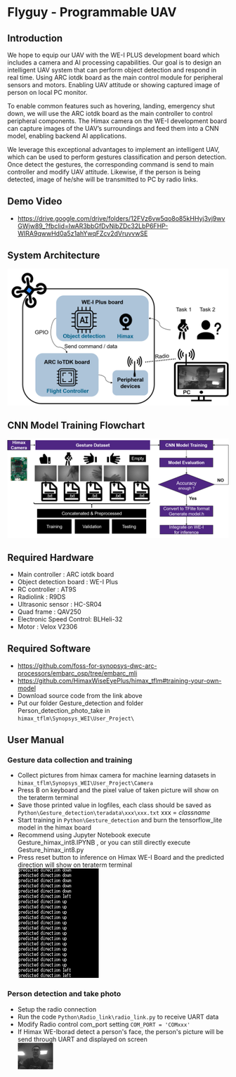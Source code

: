 # Flyguy - Programmable UAV   
## Introduction  
We hope to equip our UAV with the WE-I PLUS development board which includes a camera and AI processing capabilities. Our goal is to design an intelligent UAV system that can perform object detection and respond in real time. Using ARC iotdk board as the main control module for peripheral sensors and motors. Enabling UAV attitude or showing captured image of person on local PC monitor. 

To enable common features such as hovering, landing, emergency shut down, we will use the ARC iotdk board as the main controller to control peripheral components. The Himax camera on the WE-I development board can capture images of the UAV’s surroundings and feed them into a CNN model, enabling backend AI applications. 

We leverage this exceptional advantages to implement an intelligent UAV, which can be used to perform gestures classification and person detection. Once detect the gestures, the corresponding command is send to main controller and modify UAV attitude. Likewise, if the person is being detected, image of he/she will be transmitted to PC by radio links.   

## Demo Video
* <https://drive.google.com/drive/folders/12FVz6vw5qo8o85kHHyj3vj9wvGWjw89_?fbclid=IwAR3bbGfDvNibZDc32LbP6FHP-WIRA9qwwHd0a5z1ahYwqFZcv2dVruvvwSE>
## System Architecture
![image](https://github.com/U3807/FLyguy/blob/main/Pics/system_architecture.png) 
## CNN Model Training Flowchart
![image](https://github.com/U3807/FLyguy/blob/main/Pics/train_cnn.png) 
## Required Hardware
* Main controller : ARC iotdk board
* Object detection board : WE-I Plus
* RC controller : AT9S 
* Radiolink : R9DS
* Ultrasonic sensor : HC-SR04
* Quad frame : QAV250
* Electronic Speed Control: BLHeli-32
* Motor : Velox V2306
## Required Software
* <https://github.com/foss-for-synopsys-dwc-arc-processors/embarc_osp/tree/embarc_mli>
* <https://github.com/HimaxWiseEyePlus/himax_tflm#training-your-own-model>
* Download source code from the link above
* Put our folder Gesture_detection and folder Person_detection_photo_take in ``` himax_tflm\Synopsys_WEI\User_Project\```
## User Manual 
### Gesture data collection and training
* Collect pictures from himax camera for machine learning datasets in  ``` himax_tflm\Synopsys_WEI\User_Project\Camera```
* Press B on keyboard and the pixel value of taken picture will show on the teraterm terminal
* Save those printed value in logfiles, each class should be saved as  ```Python\Gesture_detection\teradata\xxx\xxx.txt```   xxx = *classname*
* Start training in ```Python\Gesture_detection``` and burn the tensorflow_lite model in the himax board   
* Recommend using Jupyter Notebook execute Gesture_himax_int8.IPYNB , or you can still directly execute Gesture_himax_int8.py   
* Press reset button to inference on Himax WE-I Board and the predicted direction will show on teraterm terminal  
![image](https://github.com/U3807/FLyguy/blob/main/Pics/predicted.PNG) 
### Person detection and take photo
* Setup the radio connection
* Run the code  ```Python\Radio_link\radio_link.py``` to receive UART data
* Modify Radio control com_port setting ```COM_PORT = 'COMxxx' ```
* If Himax WE-Iborad detect a person's face, the person's picture will be send through UART and displayed on screen  
![image](https://github.com/U3807/FLyguy/blob/main/Pics/gary.png) 

